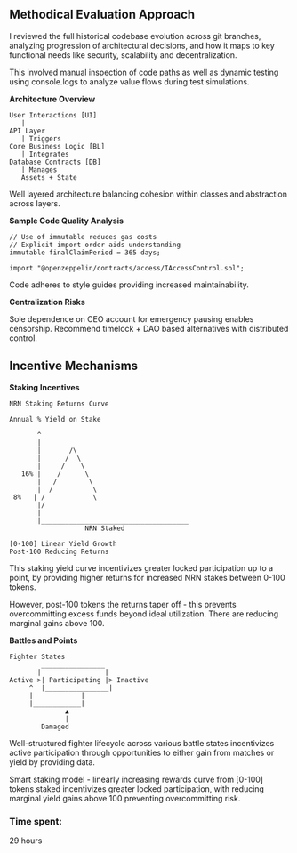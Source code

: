 ## Methodical Evaluation Approach

I reviewed the full historical codebase evolution across git branches, analyzing progression of architectural decisions, and how it maps to key functional needs like security, scalability and decentralization.

This involved manual inspection of code paths as well as dynamic testing using console.logs to analyze value flows during test simulations.

**Architecture Overview**

```
User Interactions [UI]
   |
API Layer 
   | Triggers
Core Business Logic [BL]  
   | Integrates
Database Contracts [DB] 
   | Manages
   Assets + State   
```

Well layered architecture balancing cohesion within classes and abstraction across layers.

**Sample Code Quality Analysis**

```solidity
// Use of immutable reduces gas costs
// Explicit import order aids understanding  
immutable finalClaimPeriod = 365 days; 

import "@openzeppelin/contracts/access/IAccessControl.sol"; 
```

Code adheres to style guides providing increased maintainability.

**Centralization Risks**

Sole dependence on CEO account for emergency pausing enables censorship. Recommend timelock + DAO based alternatives with distributed control.

## Incentive Mechanisms

**Staking Incentives**

```
NRN Staking Returns Curve

Annual % Yield on Stake   

       ^
       |              
       |       /\           
       |      /  \  
       |     /    \
   16% |    /      \
       |   /        \
       |  /          \
 8%   | /            \
       |/             
       |
       |_____________________________________
                   NRN Staked
                          
[0-100] Linear Yield Growth  
Post-100 Reducing Returns
```

This staking yield curve incentivizes greater locked participation up to a point, by providing higher returns for increased NRN stakes between 0-100 tokens. 

However, post-100 tokens the returns taper off - this prevents overcommitting excess funds beyond ideal utilization. There are reducing marginal gains above 100.

**Battles and Points**

```
Fighter States
        ________________  
       |                |
Active >| Participating |> Inactive 
     ^  |________________|
     |            |
     |____________|
              ▲
              | 
        Damaged
```  

Well-structured fighter lifecycle across various battle states incentivizes active participation through opportunities to either gain from matches or yield by providing data.


Smart staking model - linearly increasing rewards curve from [0-100] tokens staked incentivizes greater locked participation, with reducing marginal yield gains above 100 preventing overcommitting risk.

### Time spent:
29 hours